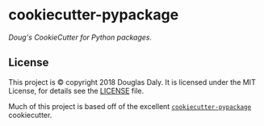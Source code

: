 # cookiecutter-pypackage

*Doug's CookieCutter for Python packages.*


## License

This project is &copy; copyright 2018 Douglas Daly.  It is licensed under the 
MIT License, for details see the [LICENSE](./LICENSE "License File") file.

Much of this project is based off of the excellent 
[`cookiecutter-pypackage`](https://github.com/audreyr/cookiecutter-pypackage/ "Cookiecutter PyPackage") 
cookiecutter.

